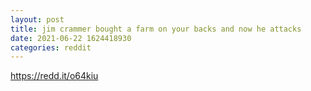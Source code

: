 ```yaml
--- 
layout: post 
title: jim crammer bought a farm on your backs and now he attacks 
date: 2021-06-22 1624418930 
categories: reddit 
--- 
```

https://redd.it/o64kiu